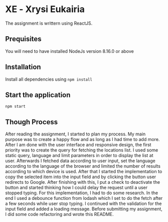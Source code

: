 # ΧΕ - Xrysi Eukairia
The assignment is writtern using ReactJS.

## Prequisites
You will need to have installed NodeJs version 8.16.0 or above

## Installation
Install all dependencies using `npm install`

## Start the application
`npm start`

## Though Process
After reading the assignment, I started to plan my process. My main purpose was to create a happy flow and as long as I had time to add more.
After I am done with the user interface and responsive design, the first priority was to create the query for fetching the locations list.
I used some static query, language and limit parameters in order to display the list at user. 
Afterwards I fetched data according to user input, set the language according to the language of the browser and limited the number of results according to which device is used. After that I started the implementation to copy the selected item into the input field and by clicking the button user redirects to Google.
After finishing with this, I put a check to deactivate the button and started thinking how I could delay the request until a user stopped typing. For this implementation, I had to do some research. In the end I used a debounce function from lodash which I set to do the fetch after a few seconds while user stop typing.
I continued with the validation for the input field and added a loading message.
Before submitting my assignment, I did some code refactoring and wrote this README.

